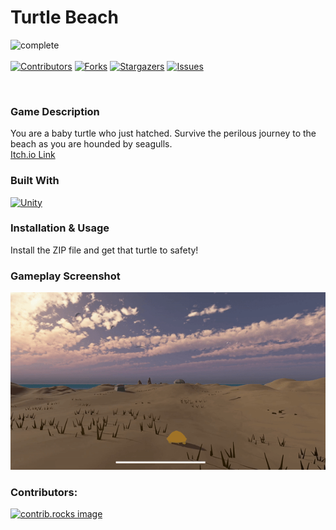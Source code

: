 # Turtle Beach
 
<a id="readme-top"></a>
![complete]
<br><br>
[![Contributors][contributors-shield]][contributors-url]
[![Forks][forks-shield]][forks-url]
[![Stargazers][stars-shield]][stars-url]
[![Issues][issues-shield]][issues-url]

<!--[![MIT License][license-shield]][license-url]
[![LinkedIn][linkedin-shield]][linkedin-url]-->

<!-- PROJECT LOGO -->
<br />
<div>
  <a href="https://github.com/jaskiewm/Turtle_Beach">
<!--     <img src="images/logo.png" alt="Logo" width="80" height="80"> -->
  </a>

<h3>Game Description</h3>
  <p>
    You are a baby turtle who just hatched. Survive the perilous journey to the beach as you are hounded by seagulls.
    <br />
<!--     <a href="https://github.com/jaskiewm/PONG/issues/new?labels=bug&template=bug-report---.md">Report Bug</a>
    ·
    <a href="https://github.com/jaskiewm/PONG/issues/new?labels=enhancement&template=feature-request---.md">Request Feature</a>
    . -->
    <a href="https://jaskiewm.itch.io/turtle-beach">Itch.io Link</a>
  </p>
</div>

### Built With
[![Unity]][Unity-url]

<!-- USAGE EXAMPLES -->
### Installation & Usage
Install the ZIP file and get that turtle to safety!

### Gameplay Screenshot
![product-gameplay]

<!-- CONTRIBUTING -->
### Contributors:
<a href="https://github.com/jaskiewm/PONG/graphs/contributors">
  <img src="https://contrib.rocks/image?repo=jaskiewm/PONG" alt="contrib.rocks image" />
</a>

<!-- MARKDOWN LINKS & IMAGES -->
<!-- https://www.markdownguide.org/basic-syntax/#reference-style-links -->
[complete]: https://img.shields.io/badge/project--status-complete-green?style=for-the-badge
[contributors-shield]: https://img.shields.io/github/contributors/jaskiewm/PONG.svg?style=for-the-badge
[contributors-url]: https://github.com/jaskiewm/PONG/graphs/contributors
[forks-shield]: https://img.shields.io/github/forks/jaskiewm/PONG.svg?style=for-the-badge
[forks-url]: https://github.com/jaskiewm/PONG/network/members
[stars-shield]: https://img.shields.io/github/stars/jaskiewm/PONG.svg?style=for-the-badge
[stars-url]: https://github.com/jaskiewm/PONG/stargazers
[issues-shield]: https://img.shields.io/github/issues/jaskiewm/PONG.svg?style=for-the-badge
[issues-url]: https://github.com/jaskiewm/PONG/issues
[license-shield]: https://img.shields.io/github/license/jaskiewm/PONG.svg?style=for-the-badge
[license-url]: https://github.com/jaskiewm/PONG/blob/master/LICENSE.txt
[linkedin-shield]: https://img.shields.io/badge/-LinkedIn-black.svg?style=for-the-badge&logo=linkedin&colorB=555
[linkedin-url]: https://linkedin.com/in/jaskiewm
[product-gameplay]: Assets/GameplayGIF.gif
[Unity]: https://img.shields.io/badge/Made%20with-Unity-57b9d3.svg?style=flat&logo=unity
[Unity-url]: https://unity.com/
